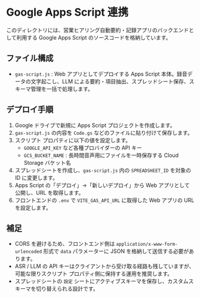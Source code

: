 # Google Apps Script 連携

このディレクトリには、営業ヒアリング自動要約・記録アプリのバックエンドとして利用する Google Apps Script のソースコードを格納しています。

## ファイル構成
- `gas-script.js` : Web アプリとしてデプロイする Apps Script 本体。録音データの文字起こし、LLM による要約・項目抽出、スプレッドシート保存、スキーマ管理を一括で処理します。

## デプロイ手順
1. Google ドライブで新規に Apps Script プロジェクトを作成します。
2. `gas-script.js` の内容を `Code.gs` などのファイルに貼り付けて保存します。
3. スクリプト プロパティに以下の値を設定します。
   - `GOOGLE_API_KEY` など各種プロバイダーの API キー
   - `GCS_BUCKET_NAME` : 長時間音声用にファイルを一時保存する Cloud Storage バケット名
4. スプレッドシートを作成し、`gas-script.js` 内の `SPREADSHEET_ID` を対象の ID に変更します。
5. Apps Script の「デプロイ」→「新しいデプロイ」から Web アプリとして公開し、URL を取得します。
6. フロントエンドの `.env` で `VITE_GAS_API_URL` に取得した Web アプリの URL を設定します。

## 補足
- CORS を避けるため、フロントエンド側は `application/x-www-form-urlencoded` 形式で `data` パラメーターに JSON を格納して送信する必要があります。
- ASR / LLM の API キーはクライアントから受け取る経路も残していますが、可能な限りスクリプト プロパティ側に保持する運用を推奨します。
- スプレッドシートの `設定` シートにアクティブスキーマを保存し、カスタムスキーマを切り替えられる設計です。

